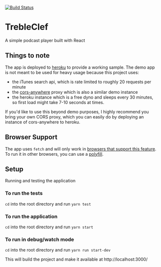 [![Build Status](https://travis-ci.org/josejeevan/trebleclef.svg?branch=master)](https://travis-ci.org/josejeevan/trebleclef)


# TrebleClef
A simple podcast player built with React

## Things to note
The app is deployed to [heroku](https://treble-clef.herokuapp.com/) to provide a working sample. The demo app is not meant to be used for heavy usage because this project uses:
- the iTunes search api, which is rate limited to roughly 20 requests per minute
- the [cors-anywhere](https://github.com/Rob--W/cors-anywhere#readme) proxy which is also a similar demo instance
- the heroku instance which is a free dyno and sleeps every 30 minutes, so first load might take 7-10 seconds at times.

If you'd like to use this beyond demo purposes, I highly recommend you bring your own CORS proxy, which you can easily do by deploying an instance of cors-anywhere to heroku.

## Browser Support
The app uses `fetch` and will only work in [browsers that support this feature](https://caniuse.com/#search=fetch). To run it in other browsers, you can use a [polyfill](https://github.com/github/fetch).

## Setup
Running and testing the application

### To run the tests
`cd` into the root directory and run `yarn test`


### To run the application
`cd` into the root directory and run `yarn start`

### To run in debug/watch mode
`cd` into the root directory and run `yarn run start-dev`

This will build the project and make it available at http://localhost:3000/
